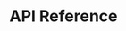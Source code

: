 ---
title: API Reference

language_tabs:
  - shell
  - javascript
  - python

includes:
  - introduction
  - authentication
  - mf_authentication
  - users
  - transactions
  - accounts
  - company
  - permissions
  - administration
  - beta

search: true
---